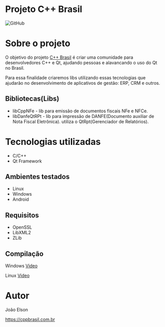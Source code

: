 # Projeto C++ Brasil  
![GitHub](https://img.shields.io/github/license/cppbr/cppbrasil?color=blueviolet)

# Sobre o projeto

O objetivo do projeto [C++ Brasil](https://cppbrasil.com.br) é criar uma comunidade para desenvolvedores C++ e Qt, ajudando pessoas e alavancando o uso do Qt no Brasil.

Para essa finalidade criaremos libs utilizando essas tecnologias que ajudarão no desenvolvimento de aplicativos de gestão: ERP, CRM e outros.

## Bibliotecas(Libs) 
- libCppNFe - lib para emissão de documentos fiscais NFe e NFCe.
- libDanfeQtRPt - lib para impressão de DANFE(Documento auxiliar de Nota Fiscal Eletrônica). utiliza o QtRpt(Gerenciador de Relatórios).


# Tecnologias utilizadas
- C/C++
- Qt Framework
## Ambientes testados
- Linux
- Windows
- Android

## Requisitos
- OpenSSL
- LibXML2
- ZLib

## Compilação
Windows 
[Video](https://www.youtube.com/watch?v=UBzTjaNRnmI)

Linux
[Video](https://www.youtube.com/watch?v=PiyHN9Ju4UA)

# Autor

João Elson

https://cppbrasil.com.br

